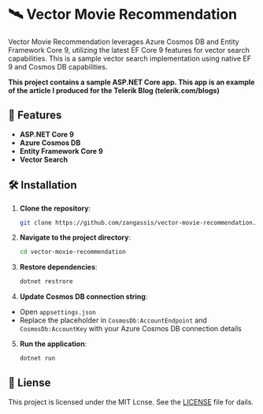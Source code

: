 # 🛰️ Vector Movie Recommendation

Vector Movie Recommendation leverages Azure Cosmos DB and Entity Framework Core 9, utilizing the latest EF Core 9 features for vector search capabilities. 
This is a sample vector search implementation using native EF 9 and Cosmos DB capabilities.

**This project contains a sample ASP.NET Core app. This app is an example of the article I produced for the Telerik Blog (telerik.com/blogs)**

## 🚀 Features

- **ASP.NET Core 9**
- **Azure Cosmos DB**
- **Entity Framework Core 9**
- **Vector Search**

## 🛠️ Installation

1. **Clone the repository**:
   ```bash
   git clone https://github.com/zangassis/vector-movie-recommendation.git
   ```
2. **Navigate to the project directory**:
   ```bash
   cd vector-movie-recommendation
   ```
3. **Restore dependencies**:
   ```bash
   dotnet restrore
   ```
4. **Update Cosmos DB connection string**:
  - Open `appsettings.json`
  - Replace the placeholder in `CosmosDb:AccountEndpoint` and `CosmosDb:AccountKey` with your Azure Cosmos DB connection details
5. **Run the application**:
   ```bash
   dotnet run
   ```

## 📄 Liense

This project is licensed under the MIT Lcnse. See the [LICENSE](LICENSE) file for dails.
